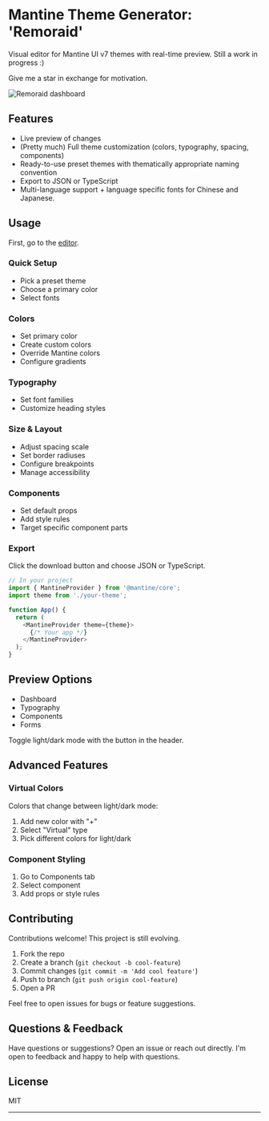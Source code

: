 # Mantine Theme Generator: 'Remoraid'

Visual editor for Mantine UI v7 themes with real-time preview. Still a work in progress :)

Give me a star in exchange for motivation.

![Remoraid dashboard](/readme-files/remoraid.png)

## Features

- Live preview of changes
- (Pretty much) Full theme customization (colors, typography, spacing, components)
- Ready-to-use preset themes with thematically appropriate naming convention
- Export to JSON or TypeScript
- Multi-language support + language specific fonts for Chinese and Japanese.

## Usage

First, go to the [editor](https://kahvilei.github.io/mantine-theme-generator/).

### Quick Setup
- Pick a preset theme
- Choose a primary color
- Select fonts

### Colors
- Set primary color
- Create custom colors
- Override Mantine colors
- Configure gradients

### Typography
- Set font families
- Customize heading styles

### Size & Layout
- Adjust spacing scale
- Set border radiuses
- Configure breakpoints
- Manage accessibility

### Components
- Set default props
- Add style rules
- Target specific component parts

### Export
Click the download button and choose JSON or TypeScript.

```typescript
// In your project
import { MantineProvider } from '@mantine/core';
import theme from './your-theme';

function App() {
  return (
    <MantineProvider theme={theme}>
      {/* Your app */}
    </MantineProvider>
  );
}
```

## Preview Options

- Dashboard
- Typography
- Components
- Forms

Toggle light/dark mode with the button in the header.

## Advanced Features

### Virtual Colors
Colors that change between light/dark mode:
1. Add new color with "+"
2. Select "Virtual" type
3. Pick different colors for light/dark

### Component Styling
1. Go to Components tab
2. Select component
3. Add props or style rules

## Contributing

Contributions welcome! This project is still evolving.

1. Fork the repo
2. Create a branch (`git checkout -b cool-feature`)
3. Commit changes (`git commit -m 'Add cool feature'`)
4. Push to branch (`git push origin cool-feature`)
5. Open a PR

Feel free to open issues for bugs or feature suggestions.

## Questions & Feedback

Have questions or suggestions? Open an issue or reach out directly. I'm open to feedback and happy to help with questions.

## License

MIT

---